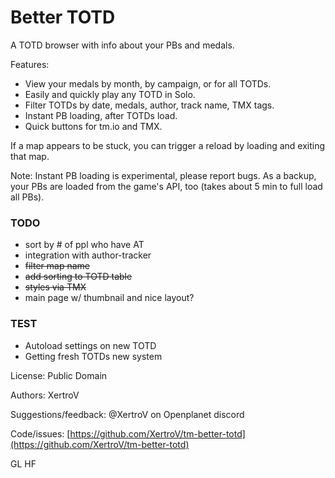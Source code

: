 # Better TOTD

A TOTD browser with info about your PBs and medals.

Features:

* View your medals by month, by campaign, or for all TOTDs.
* Easily and quickly play any TOTD in Solo.
* Filter TOTDs by date, medals, author, track name, TMX tags.
* Instant PB loading, after TOTDs load.
* Quick buttons for tm.io and TMX.

If a map appears to be stuck, you can trigger a reload by loading and exiting that map.

Note: Instant PB loading is experimental, please report bugs. As a backup, your PBs are loaded from the game's API, too (takes about 5 min to full load all PBs).

### TODO

- sort by # of ppl who have AT
- integration with author-tracker
- ~~filter map name~~
- ~~add sorting to TOTD table~~
- ~~styles via TMX~~
- main page w/ thumbnail and nice layout?

### TEST

- Autoload settings on new TOTD
- Getting fresh TOTDs new system

License: Public Domain

Authors: XertroV

Suggestions/feedback: @XertroV on Openplanet discord

Code/issues: [https://github.com/XertroV/tm-better-totd](https://github.com/XertroV/tm-better-totd)

GL HF
